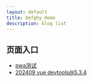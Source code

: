 ```yaml
---
layout: default
title: Defghy_Home
description: blog list
---
```


## 页面入口

- [pwa测试](https://defghy.github.io/pwa/index.html)
- [202409 vue devtools@5.3.4](https://defghy.github.io/docs/vue_devtools@5.3.4)
